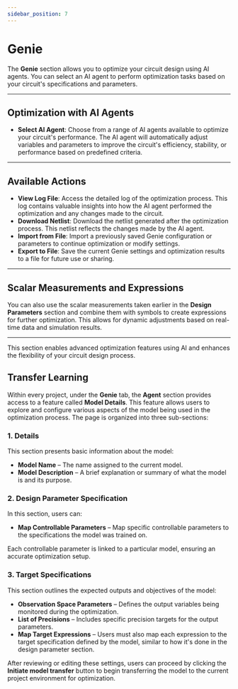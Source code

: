 ```yaml
---
sidebar_position: 7
---
```


# Genie

The **Genie** section allows you to optimize your circuit design using AI agents. You can select an AI agent to perform optimization tasks based on your circuit's specifications and parameters.

---

## Optimization with AI Agents

- **Select AI Agent**: Choose from a range of AI agents available to optimize your circuit's performance. The AI agent will automatically adjust variables and parameters to improve the circuit's efficiency, stability, or performance based on predefined criteria.

---

## Available Actions

- **View Log File**: Access the detailed log of the optimization process. This log contains valuable insights into how the AI agent performed the optimization and any changes made to the circuit.
- **Download Netlist**: Download the netlist generated after the optimization process. This netlist reflects the changes made by the AI agent.
- **Import from File**: Import a previously saved Genie configuration or parameters to continue optimization or modify settings.
- **Export to File**: Save the current Genie settings and optimization results to a file for future use or sharing.

---

## Scalar Measurements and Expressions

You can also use the scalar measurements taken earlier in the **Design Parameters** section and combine them with symbols to create expressions for further optimization. This allows for dynamic adjustments based on real-time data and simulation results.

---

This section enables advanced optimization features using AI and enhances the flexibility of your circuit design process.

## Transfer Learning

Within every project, under the **Genie** tab, the **Agent** section provides access to a feature called **Model Details**. This feature allows users to explore and configure various aspects of the model being used in the optimization process. The page is organized into three sub-sections:

### 1. Details

This section presents basic information about the model:
- **Model Name** – The name assigned to the current model.
- **Model Description** – A brief explanation or summary of what the model is and its purpose.

### 2. Design Parameter Specification

In this section, users can:
- **Map Controllable Parameters** – Map specific controllable parameters to the specifications the model was trained on.  

Each controllable parameter is linked to a particular model, ensuring an accurate optimization setup.

### 3. Target Specifications

This section outlines the expected outputs and objectives of the model:
- **Observation Space Parameters** – Defines the output variables being monitored during the optimization.
- **List of Precisions** – Includes specific precision targets for the output parameters.
- **Map Target Expressions** – Users must also map each expression to the target specification defined by the model, similar to how it's done in the design parameter section.  

After reviewing or editing these settings, users can proceed by clicking the **Initiate model transfer** button to begin transferring the model to the current project environment for optimization.
